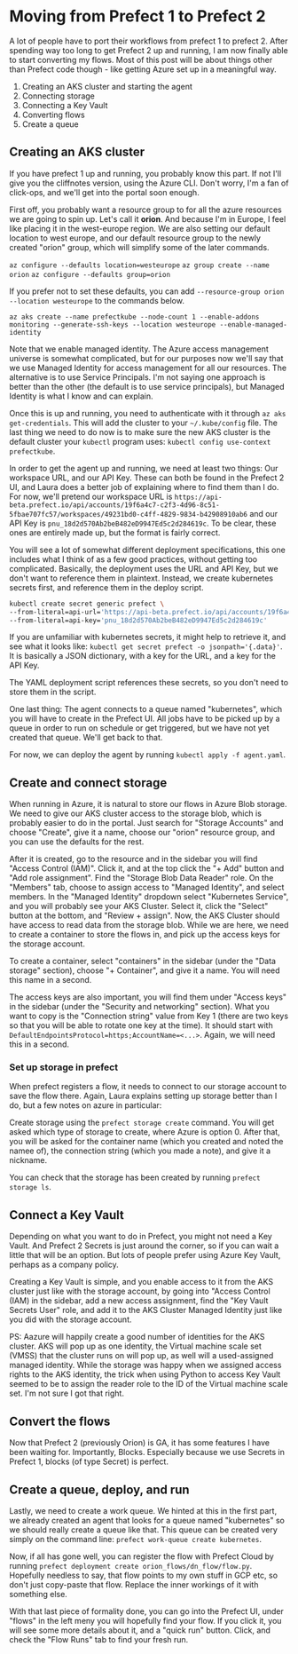 # Moving from Prefect 1 to Prefect 2

A lot of people have to port their workflows from prefect 1 to prefect 2. After spending way too long to get Prefect 2 up and running, I am now finally able to start converting my flows. Most of this post will be about things other than Prefect code though - like getting Azure set up in a meaningful way.

1. Creating an AKS cluster and starting the agent
2. Connecting storage
3. Connecting a Key Vault
4. Converting flows
5. Create a queue

## Creating an AKS cluster
If you have prefect 1 up and running, you probably know this part. If not I'll give you the cliffnotes version, using the Azure CLI. Don't worry, I'm a fan of click-ops, and we'll get into the portal soon enough.

First off, you probably want a resource group to for all the azure resources we are going to spin up. Let's call it **orion**. And because I'm in Europe, I feel like placing it in the west-europe region. We are also setting our default location to west europe, and our default resource group to the newly created "orion" group, which will simplify some of the later commands. 

`az configure --defaults location=westeurope`
`az group create --name orion`
`az configure --defaults group=orion`

If you prefer not to set these defaults, you can add `--resource-group orion --location westeurope` to the commands below.

`az aks create --name prefectkube --node-count 1 --enable-addons monitoring --generate-ssh-keys --location westeurope --enable-managed-identity`

Note that we enable managed identity. The Azure access management universe is somewhat complicated, but for our purposes now we'll say that we use Managed Identity for access management for all our resources. The alternative is to use Service Principals. I'm not saying one approach is better than the other (the default is to use service principals), but Managed Identity is what I know and can explain.

Once this is up and running, you need to authenticate with it through `az aks get-credentials`. This will add the cluster to your `~/.kube/config` file. The last thing we need to do now is to make sure the new AKS cluster is the default cluster your `kubectl` program uses: `kubectl config use-context prefectkube`.

In order to get the agent up and running, we need at least two things: Our workspace URL, and our API Key. These can both be found in the Prefect 2 UI, and Laura does a better job of explaining where to find them than I do. For now, we'll pretend our workspace URL is `https://api-beta.prefect.io/api/accounts/19f6a4c7-c2f3-4d96-8c51-5fbae707fc57/workspaces/49231bd0-c4ff-4829-9834-b42908910ab6` and our API Key is `pnu_18d2d570Ab2beB482eD9947Ed5c2d284619c`. To be clear, these ones are entirely made up, but the format is fairly correct.

You will see a lot of somewhat different deployment specifications, this one includes what I think of as a few good practices, without getting too complicated. Basically, the deployment uses the URL and API Key, but we don't want to reference them in plaintext. Instead, we create kubernetes secrets first, and reference them in the deploy script.


```sh
kubectl create secret generic prefect \
--from-literal=api-url='https://api-beta.prefect.io/api/accounts/19f6a4c7-c2f3-4d96-8c51-5fbae707fc57/workspaces/49231bd0-c4ff-4829-9834-b42908910ab6' \
--from-literal=api-key='pnu_18d2d570Ab2beB482eD9947Ed5c2d284619c'
```

If you are unfamiliar with kubernetes secrets, it might help to retrieve it, and see what it looks like: `kubectl get secret prefect -o jsonpath='{.data}'`. It is basically a JSON dictionary, with a key for the URL, and a key for the API Key.

The YAML deployment script references these secrets, so you don't need to store them in the script.

One last thing: The agent connects to a queue named "kubernetes", which you will have to create in the Prefect UI. All jobs have to be picked up by a queue in order to run on schedule or get triggered, but we have not yet created that queue. We'll get back to that.

For now, we can deploy the agent by running `kubectl apply -f agent.yaml`.

## Create and connect storage

When running in Azure, it is natural to store our flows in Azure Blob storage. We need to give our AKS cluster access to the storage blob, which is probably easier to do in the portal. Just search for "Storage Accounts" and choose "Create", give it a name, choose our "orion" resource group, and you can use the defaults for the rest.

After it is created, go to the resource and in the sidebar you will find "Access Control (IAM)". Click it, and at the top click the "+ Add" button and "Add role assignment". Find the "Storage Blob Data Reader" role. On the "Members" tab, choose to assign access to "Managed Identity", and select members. In the "Managed Identity" dropdown select "Kubernetes Service", and you will probably see your AKS Cluster. Select it, click the "Select" button at the bottom, and "Review + assign". Now, the AKS Cluster should have access to read data from the storage blob. While we are here, we need to create a container to store the flows in, and pick up the access keys for the storage account.

To create a container, select "containers" in the sidebar (under the "Data storage" section), choose "+ Container", and give it a name. You will need this name in a second.

The access keys are also important, you will find them under "Access keys" in the sidebar (under the "Security and networking" section). What you want to copy is the "Connection string" value from Key 1 (there are two keys so that you will be able to rotate one key at the time). It should start with `DefaultEndpointsProtocol=https;AccountName=<...>`. Again, we will need this in a second.

### Set up storage in prefect
When prefect registers a flow, it needs to connect to our storage account to save the flow there. Again, Laura explains setting up storage better than I do, but a few notes on azure in particular:

Create storage using the `prefect storage create` command. You will get asked which type of storage to create, where Azure is option 0. After that, you will be asked for the container name (which you created and noted the namee of), the connection string (which you made a note), and give it a nickname.

You can check that the storage has been created by running `prefect storage ls`.

## Connect a Key Vault

Depending on what you want to do in Prefect, you might not need a Key Vault. And Prefect 2 Secrets is just around the corner, so if you can wait a little that will be an option. But lots of people prefer using Azure Key Vault, perhaps as a company policy. 

Creating a Key Vault is simple, and you enable access to it from the AKS cluster just like with the storage account, by going into "Access Control (IAM) in the sidebar, add a new access assignment, find the "Key Vault Secrets User" role, and add it to the AKS Cluster Managed Identity just like you did with the storage account.

PS: Aazure will happily create a good number of identities for the AKS cluster. AKS will pop up as one identity, the Virtual machine scale set (VMSS) that the cluster runs on will pop up, as well will a used-assigned managed identity. While the storage was happy when we assigned access rights to the AKS identity, the trick when using Python to access Key Vault seemed to be to assign the reader role to the ID of the Virtual machine scale set. I'm not sure I got that right.

## Convert the flows

Now that Prefect 2 (previously Orion) is GA, it has some features I have been waiting for. Importantly, Blocks. Especially because we use Secrets in Prefect 1, blocks (of type Secret) is perfect.

## Create a queue, deploy, and run
Lastly, we need to create a work queue. We hinted at this in the first part, we already created an agent that looks for a queue named "kubernetes" so we should really create a queue like that. This queue can be created very simply on the command line: `prefect work-queue create kubernetes`.

Now, if all has gone well, you can register the flow with Prefect Cloud by running `prefect deployment create orion_flows/dn_flow/flow.py`. Hopefully needless to say, that flow points to my own stuff in GCP etc, so don't just copy-paste that flow. Replace the inner workings of it with something else.

With that last piece of formality done, you can go into the Prefect UI, under "flows" in the left meny you will hopefully find your flow. If you click it, you will see some more details about it, and a "quick run" button. Click, and check the "Flow Runs" tab to find your fresh run.